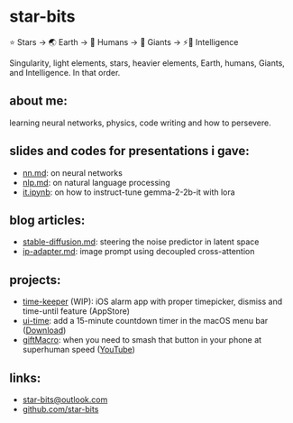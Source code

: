 # star-bits

⭐ Stars → 🌏 Earth → 👫 Humans → 👣 Giants → ⚡🧠 Intelligence

Singularity, light elements, stars, heavier elements, Earth, humans, Giants, and Intelligence. In that order.

## about me:

learning neural networks, physics, code writing and how to persevere.

## slides and codes for presentations i gave:

- [nn.md](https://github.com/star-bits/sogangparrot/blob/main/nn.md): on neural networks
- [nlp.md](https://github.com/star-bits/sogangparrot/blob/main/nlp.md): on natural language processing
- [it.ipynb](https://colab.research.google.com/github/star-bits/sogangparrot/blob/main/it.ipynb): on how to instruct-tune gemma-2-2b-it with lora

## blog articles:

- [stable-diffusion.md](https://github.com/star-bits/blog/blob/main/stable-diffusion.md): steering the noise predictor in latent space
- [ip-adapter.md](https://github.com/star-bits/blog/blob/main/ip-adapter.md): image prompt using decoupled cross-attention

## projects:

- [time-keeper](https://github.com/star-bits/time-keeper) (WIP): iOS alarm app with proper timepicker, dismiss and time-until feature (AppStore)
- [ui-time](https://github.com/star-bits/ui-time): add a 15-minute countdown timer in the macOS menu bar ([Download](https://github.com/star-bits/ui-time/files/11239541/ui-time.app.zip))
- [giftMacro](https://github.com/star-bits/giftMacro): when you need to smash that button in your phone at superhuman speed ([YouTube](https://www.youtube.com/watch?v=bjQaods52NY))

## links:

- [star-bits@outlook.com](mailto:star-bits@outlook.com)
- [github.com/star-bits](https://github.com/star-bits)
